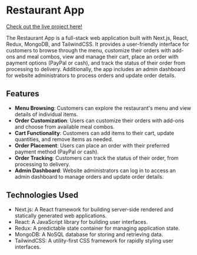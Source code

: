 # Restaurant App

<a href="https://restaurant.philipnguyen.dev" target="_blank" rel="noopener noreferrer">Check out the live project here!</a>

The Restaurant App is a full-stack web application built with Next.js, React, Redux, MongoDB, and TailwindCSS. It provides a user-friendly interface for customers to browse through the menu, customize their orders with add-ons and meal combos, view and manage their cart, place an order with payment options (PayPal or cash), and track the status of their order from processing to delivery. Additionally, the app includes an admin dashboard for website administrators to process orders and update order details.

## Features

- **Menu Browsing**: Customers can explore the restaurant's menu and view details of individual items.
- **Order Customization**: Users can customize their orders with add-ons and choose from available meal combos.
- **Cart Functionality**: Customers can add items to their cart, update quantities, and remove items as needed.
- **Order Placement**: Users can place an order with their preferred payment method (PayPal or cash).
- **Order Tracking**: Customers can track the status of their order, from processing to delivery.
- **Admin Dashboard**: Website administrators can log in to access an admin dashboard to manage orders and update order details.

## Technologies Used

- Next.js: A React framework for building server-side rendered and statically generated web applications.
- React: A JavaScript library for building user interfaces.
- Redux: A predictable state container for managing application state.
- MongoDB: A NoSQL database for storing and retrieving data.
- TailwindCSS: A utility-first CSS framework for rapidly styling user interfaces.
